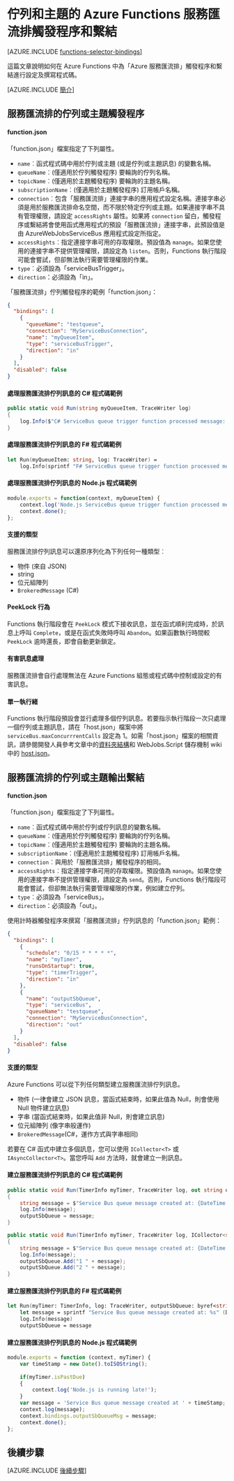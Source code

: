 <properties
	pageTitle="Azure Functions 服務匯流排觸發程序和繫結 | Microsoft Azure"
	description="瞭解如何在 Azure Functions 中使用「Azure 服務匯流排」觸發程序和繫結。"
	services="functions"
	documentationCenter="na"
	authors="christopheranderson"
	manager="erikre"
	editor=""
	tags=""
	keywords="azure functions, 函數, 事件處理, 動態運算, 無伺服器架構"/>

<tags
	ms.service="functions"
	ms.devlang="multiple"
	ms.topic="reference"
	ms.tgt_pltfrm="multiple"
	ms.workload="na"
	ms.date="08/22/2016"
	ms.author="chrande; glenga"/>

# 佇列和主題的 Azure Functions 服務匯流排觸發程序和繫結

[AZURE.INCLUDE [functions-selector-bindings](../../includes/functions-selector-bindings.md)]

這篇文章說明如何在 Azure Functions 中為「Azure 服務匯流排」觸發程序和繫結進行設定及撰寫程式碼。

[AZURE.INCLUDE [簡介](../../includes/functions-bindings-intro.md)]

## <a id="sbtrigger"></a>服務匯流排的佇列或主題觸發程序

#### function.json

「function.json」檔案指定了下列屬性。

- `name`︰函式程式碼中用於佇列或主題 (或是佇列或主題訊息) 的變數名稱。
- `queueName`︰(僅適用於佇列觸發程序) 要輪詢的佇列名稱。
- `topicName`︰(僅適用於主題觸發程序) 要輪詢的主題名稱。
- `subscriptionName`︰(僅適用於主題觸發程序) 訂用帳戶名稱。
- `connection`︰包含「服務匯流排」連接字串的應用程式設定名稱。連接字串必須是用於服務匯流排命名空間，而不限於特定佇列或主題。如果連接字串不具有管理權限，請設定 `accessRights` 屬性。如果將 `connection` 留白，觸發程序或繫結將會使用函式應用程式的預設「服務匯流排」連接字串，此預設值是由 AzureWebJobsServiceBus 應用程式設定所指定。
- `accessRights`︰指定連接字串可用的存取權限。預設值為 `manage`。如果您使用的連接字串不提供管理權限，請設定為 `listen`。否則，Functions 執行階段可能會嘗試，但卻無法執行需要管理權限的作業。
- `type`︰必須設為「serviceBusTrigger」。
- `direction`：必須設為「in」。

「服務匯流排」佇列觸發程序的範例「function.json」：

```json
{
  "bindings": [
    {
      "queueName": "testqueue",
      "connection": "MyServiceBusConnection",
      "name": "myQueueItem",
      "type": "serviceBusTrigger",
      "direction": "in"
    }
  ],
  "disabled": false
}
```

#### 處理服務匯流排佇列訊息的 C# 程式碼範例

```csharp
public static void Run(string myQueueItem, TraceWriter log)
{
    log.Info($"C# ServiceBus queue trigger function processed message: {myQueueItem}");
}
```

#### 處理服務匯流排佇列訊息的 F# 程式碼範例

```fsharp
let Run(myQueueItem: string, log: TraceWriter) =
    log.Info(sprintf "F# ServiceBus queue trigger function processed message: %s" myQueueItem)
```

#### 處理服務匯流排佇列訊息的 Node.js 程式碼範例

```javascript
module.exports = function(context, myQueueItem) {
    context.log('Node.js ServiceBus queue trigger function processed message', myQueueItem);
    context.done();
};
```

#### 支援的類型

服務匯流排佇列訊息可以還原序列化為下列任何一種類型︰

* 物件 (來自 JSON)
* string
* 位元組陣列
* `BrokeredMessage` (C#)

#### <a id="sbpeeklock"></a>PeekLock 行為

Functions 執行階段會在 `PeekLock` 模式下接收訊息，並在函式順利完成時，於訊息上呼叫 `Complete`，或是在函式失敗時呼叫 `Abandon`。如果函數執行時間較 `PeekLock` 逾時還長，即會自動更新鎖定。

#### <a id="sbpoison"></a>有害訊息處理

服務匯流排會自行處理無法在 Azure Functions 組態或程式碼中控制或設定的有害訊息。

#### <a id="sbsinglethread"></a>單一執行緒

Functions 執行階段預設會並行處理多個佇列訊息。若要指示執行階段一次只處理一個佇列或主題訊息，請在「host.json」檔案中將 `serviceBus.maxConcurrrentCalls` 設定為 1。如需「host.json」檔案的相關資訊，請參閱開發人員參考文章中的[資料夾結構](functions-reference.md#folder-structure)和 WebJobs.Script 儲存機制 wiki 中的 [host.json](https://github.com/Azure/azure-webjobs-sdk-script/wiki/host.json)。

## <a id="sboutput"></a>服務匯流排的佇列或主題輸出繫結

#### function.json

「function.json」檔案指定了下列屬性。

- `name`︰函式程式碼中用於佇列或佇列訊息的變數名稱。
- `queueName`︰(僅適用於佇列觸發程序) 要輪詢的佇列名稱。
- `topicName`︰(僅適用於主題觸發程序) 要輪詢的主題名稱。
- `subscriptionName`︰(僅適用於主題觸發程序) 訂用帳戶名稱。
- `connection`︰與用於「服務匯流排」觸發程序的相同。
- `accessRights`︰指定連接字串可用的存取權限。預設值為 `manage`。如果您使用的連接字串不提供管理權限，請設定為 `send`。否則，Functions 執行階段可能會嘗試，但卻無法執行需要管理權限的作業，例如建立佇列。
- `type`︰必須設為「serviceBus」。
- `direction`：必須設為「out」。

使用計時器觸發程序來撰寫「服務匯流排」佇列訊息的「function.json」範例：

```JSON
{
  "bindings": [
    {
      "schedule": "0/15 * * * * *",
      "name": "myTimer",
      "runsOnStartup": true,
      "type": "timerTrigger",
      "direction": "in"
    },
    {
      "name": "outputSbQueue",
      "type": "serviceBus",
      "queueName": "testqueue",
      "connection": "MyServiceBusConnection",
      "direction": "out"
    }
  ],
  "disabled": false
}
``` 

#### 支援的類型

Azure Functions 可以從下列任何類型建立服務匯流排佇列訊息。

* 物件 (一律會建立 JSON 訊息，當函式結束時，如果此值為 Null，則會使用 Null 物件建立訊息)
* 字串 (當函式結束時，如果此值非 Null，則會建立訊息)
* 位元組陣列 (像字串般運作)
* `BrokeredMessage`(C#，運作方式與字串相同)

若要在 C# 函式中建立多個訊息，您可以使用 `ICollector<T>` 或 `IAsyncCollector<T>`。當您呼叫 `Add` 方法時，就會建立一則訊息。

#### 建立服務匯流排佇列訊息的 C# 程式碼範例

```csharp
public static void Run(TimerInfo myTimer, TraceWriter log, out string outputSbQueue)
{
	string message = $"Service Bus queue message created at: {DateTime.Now}";
    log.Info(message); 
    outputSbQueue = message;
}
```

```csharp
public static void Run(TimerInfo myTimer, TraceWriter log, ICollector<string> outputSbQueue)
{
	string message = $"Service Bus queue message created at: {DateTime.Now}";
    log.Info(message); 
    outputSbQueue.Add("1 " + message);
    outputSbQueue.Add("2 " + message);
}
```

#### 建立服務匯流排佇列訊息的 F# 程式碼範例

```fsharp
let Run(myTimer: TimerInfo, log: TraceWriter, outputSbQueue: byref<string>) =
    let message = sprintf "Service Bus queue message created at: %s" (DateTime.Now.ToString())
    log.Info(message)
    outputSbQueue = message
```

#### 建立服務匯流排佇列訊息的 Node.js 程式碼範例

```javascript
module.exports = function (context, myTimer) {
    var timeStamp = new Date().toISOString();
    
    if(myTimer.isPastDue)
    {
        context.log('Node.js is running late!');
    }
    var message = 'Service Bus queue message created at ' + timeStamp;
    context.log(message);   
    context.bindings.outputSbQueueMsg = message;
    context.done();
};
```

## 後續步驟

[AZURE.INCLUDE [後續步驟](../../includes/functions-bindings-next-steps.md)]

<!---HONumber=AcomDC_0921_2016-->
